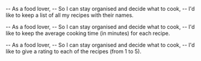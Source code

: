 
-- As a food lover,
-- So I can stay organised and decide what to cook,
-- I'd like to keep a list of all my recipes with their names.

-- As a food lover,
-- So I can stay organised and decide what to cook,
-- I'd like to keep the average cooking time (in minutes) for each recipe.

-- As a food lover,
-- So I can stay organised and decide what to cook,
-- I'd like to give a rating to each of the recipes (from 1 to 5).
